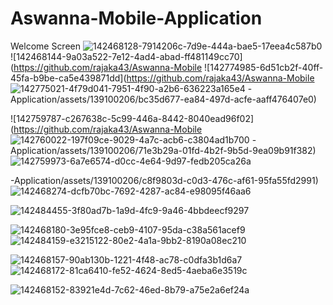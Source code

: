 # Aswanna-Mobile-Application
Welcome Screen
![142468128-7914206c-7d9e-444a-bae5-17eea4c587b0](https://github.com/rajaka43/Aswanna-Mobile-Application/assets/139100206/0407f4b3-8292-465e-8f6e-edd38fe53534)
![142468144-9a03a522-7e12-4ad4-abad-ff481149cc70](https://github.com/rajaka43/Aswanna-Mobile
![142774985-6d51cb2f-40ff-45fa-b9be-ca5e439871dd](https://github.com/rajaka43/Aswanna-Mobile
![142775021-4f79d041-7951-4f90-a2b6-636223a165e4](https://github.com/rajaka43/Aswanna-Mobile-Application/assets/139100206/3955a5c8-7ccc-4eae-b568-0a284ab74e02)
-Application/assets/139100206/bc35d677-ea84-497d-acfe-aaff476407e0)

![142759787-c267638c-5c99-446a-8442-8040ead96f02](https://github.com/rajaka43/Aswanna-Mobile
![142760022-197f09ce-9029-4a7c-acb6-c3804ad1b700](https://github.com/rajaka43/Aswanna-Mobile-Application/assets/139100206/6073e1da-7fb2-4634-8312-20790f688860)
-Application/assets/139100206/71e3b29a-01fd-4b2f-9b5d-9ea09b91f382)
![142759973-6a7e6574-d0cc-4e64-9d97-fedb205ca26a](https://github.com/rajaka43/Aswanna-Mobile-Application/assets/139100206/c1d571f7-0c4e-4d3d-b16c-1c5760305261)

-Application/assets/139100206/c8f9803d-c0d3-476c-af61-95fa55fd2991)
![142468274-dcfb70bc-7692-4287-ac84-e98095f46aa6](https://github.com/rajaka43/Aswanna-Mobile-Application/assets/139100206/12af8f18-c1cd-40f2-b8a4-c39340212052)

![142484455-3f80ad7b-1a9d-4fc9-9a46-4bbdeecf9297](https://github.com/rajaka43/Aswanna-Mobile-Application/assets/139100206/6d4a6b5f-340a-417a-b4f1-3eac80c97e0d)

![142468180-3e95fce8-ceb9-4107-95da-c38a561acef9](https://github.com/rajaka43/Aswanna-Mobile-Application/assets/139100206/d3f82d3d-8fb4-42b5-8de2-a9f4e0b3ddee)
![142484159-e3215122-80e2-4a1a-9bb2-8190a08ec210](https://github.com/rajaka43/Aswanna-Mobile-Application/assets/139100206/2222c2ba-5114-4c51-8c56-45518cdf306c)


![142468157-90ab130b-1221-4f48-ac78-c0dfa3b1d6a7](https://github.com/rajaka43/Aswanna-Mobile-Application/assets/139100206/59fd507e-abc4-45e2-b2dc-d6531ceacab2)
![142468172-81ca6410-fe52-4624-8ed5-4aeba6e3519c](https://github.com/rajaka43/Aswanna-Mobile-Application/assets/139100206/fc6fbc82-6452-404f-a328-07020c0dd279)


![142468152-83921e4d-7c62-46ed-8b79-a75e2a6ef24a](https://github.com/rajaka43/Aswanna-Mobile-Application/assets/139100206/05a0b8fa-3ef5-4f68-b0a0-925534bf2773)


